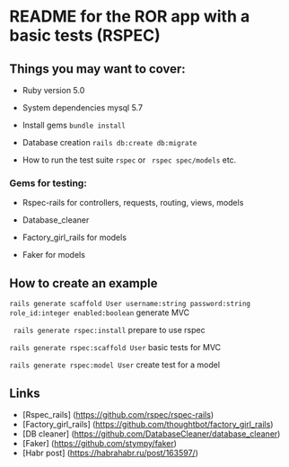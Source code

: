 # README for the ROR app with a basic tests (RSPEC)

## Things you may want to cover:

* Ruby version 5.0

* System dependencies mysql 5.7

* Install gems `bundle install`

* Database creation `rails db:create db:migrate`

* How to run the test suite `rspec` or ` rspec spec/models` etc.

### Gems for testing:

* Rspec-rails for controllers, requests, routing,  views, models

* Database_cleaner

* Factory_girl_rails for models

* Faker for models

## How to create an example

`rails generate scaffold User username:string password:string role_id:integer enabled:boolean`
generate MVC

` rails generate rspec:install`
prepare to use rspec

`rails generate rspec:scaffold User`
basic tests for MVC

`rails generate rspec:model User`
create test for a model

## Links

* [Rspec_rails] (https://github.com/rspec/rspec-rails)
* [Factory_girl_rails] (https://github.com/thoughtbot/factory_girl_rails)
* [DB cleaner] (https://github.com/DatabaseCleaner/database_cleaner)
* [Faker] (https://github.com/stympy/faker)
* [Habr post] (https://habrahabr.ru/post/163597/)
